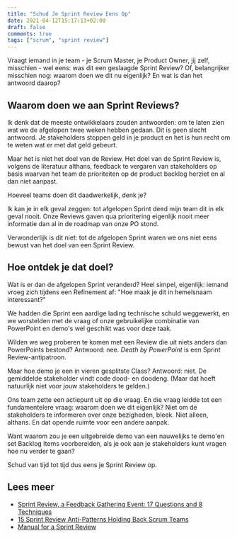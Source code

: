 ```yaml
---
title: "Schud Je Sprint Review Eens Op"
date: 2021-04-12T15:17:13+02:00
draft: false
comments: true
tags: ["scrum", "sprint review"]
---
```


Vraagt iemand in je team - je Scrum Master, je Product Owner, 
jij zelf, misschien - wel eens: was dit een geslaagde Sprint 
Review? Of, belangrijker misschien nog: waarom doen we dit nu 
eigenlijk? En wat is dan het antwoord daarop?

## Waarom doen we aan Sprint Reviews?

Ik denk dat de meeste ontwikkelaars zouden antwoorden: om te
laten zien wat we de afgelopen twee weken hebben gedaan. Dit is
geen slecht antwoord. Je stakeholders stoppen geld in je product
en het is hun recht om te weten wat er met dat geld gebeurt.

Maar het is niet het doel van de Review. Het doel van de Sprint 
Review is, volgens de literatuur althans, feedback te vergaren 
van stakeholders op basis waarvan het team de prioriteiten op de 
product backlog herziet en al dan niet aanpast.

Hoeveel teams doen dit daadwerkelijk, denk je?

Ik kan je in elk geval zeggen: tot afgelopen Sprint deed mijn
team dit in elk geval nooit. Onze Reviews gaven qua prioritering 
eigenlijk nooit meer informatie dan al in de roadmap van onze
PO stond.

Verwonderlijk is dit niet: tot de afgelopen Sprint waren we ons
niet eens bewust van het doel van een Sprint Review.

## Hoe ontdek je dat doel?

Wat is er dan de afgelopen Sprint veranderd? Heel simpel,
eigenlijk: iemand vroeg zich tijdens een Refinement af: "Hoe 
maak je dit in hemelsnaam interessant?" 

We hadden die Sprint een aardige lading technische schuld 
weggewerkt, en we worstelden met de vraag of onze gebruikelijke
combinatie van PowerPoint en demo's wel geschikt was voor deze
taak. 

Wilden we weg proberen te komen met een Review die uit niets 
anders dan PowerPoints bestond? Antwoord: nee. *Death by 
PowerPoint* is een Sprint Review-antipatroon.

Maar hoe demo je een in vieren gesplitste Class? Antwoord: 
niet. De gemiddelde stakeholder vindt code dood- en doodeng. 
(Maar dat hoeft natuurlijk niet voor jouw stakeholders 
te gelden.)

Ons team zette een actiepunt uit op die vraag. En die vraag 
leidde tot een fundamentelere vraag: waarom doen we dit 
eigenlijk? Niet om de stakeholders te informeren over onze 
bezigheden, bleek. Niet alleen, althans. En dat opende
ruimte voor een andere aanpak.

Want waarom zou je een uitgebreide demo van een nauwelijks
te demo'en set Backlog Items voorbereiden, als je ook aan je
stakeholders kunt vragen hoe nu verder te gaan?

Schud van tijd tot tijd dus eens je Sprint Review op.

## Lees meer

* [Sprint Review, a Feedback Gathering Event: 17 Questions and 8 Techniques](http://agiletrail.com/2015/09/19/sprint-review-a-feedback-gathering-event-17-questions-and-8-techniques/)
* [15 Sprint Review Anti-Patterns Holding Back Scrum Teams](https://age-of-product.com/sprint-review-anti-patterns/)
* [Manual for a Sprint Review](https://www.scrumdesk.com/start/manual-for-scrumdesk-start/sprint-review/)


